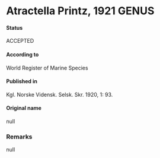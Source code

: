 Atractella Printz, 1921 GENUS
=======

#### Status
ACCEPTED

#### According to
World Register of Marine Species

#### Published in
Kgl. Norske Vidensk. Selsk. Skr. 1920, 1: 93.

#### Original name
null

### Remarks
null